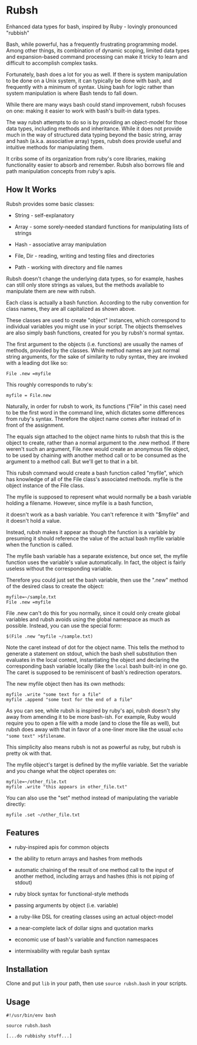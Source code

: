 Rubsh
=====

Enhanced data types for bash, inspired by Ruby - lovingly pronounced
"rubbish"

Bash, while powerful, has a frequently frustrating programming model.
Among other things, its combination of dynamic scoping, limited data
types and expansion-based command processing can make it tricky to learn
and difficult to accomplish complex tasks.

Fortunately, bash does a lot for you as well. If there is system
manipulation to be done on a Unix system, it can typically be done with
bash, and frequently with a minimum of syntax. Using bash for logic
rather than system manipulation is where Bash tends to fall down.

While there are many ways bash could stand improvement, rubsh focuses on
one: making it easier to work with bash's built-in data types.

The way rubsh attempts to do so is by providing an object-model for
those data types, including methods and inheritance. While it does not
provide much in the way of structured data typing beyond the basic
string, array and hash (a.k.a. associative array) types, rubsh does
provide useful and intuitive methods for manipulating them.

It cribs some of its organization from ruby's core libraries, making
functionality easier to absorb and remember. Rubsh also borrows file and
path manipulation concepts from ruby's apis.

How It Works
------------

Rubsh provides some basic classes:

-   String - self-explanatory

-   Array - some sorely-needed standard functions for manipulating lists
    of strings

-   Hash - associative array manipulation

-   File, Dir - reading, writing and testing files and directories

-   Path - working with directory and file names

Rubsh doesn't change the underlying data types, so for example, hashes
can still only store strings as values, but the methods available to
manipulate them are new with rubsh.

Each class is actually a bash function. According to the ruby convention
for class names, they are all capitalized as shown above.

These classes are used to create "object" instances, which correspond to
individual variables you might use in your script. The objects
themselves are also simply bash functions, created for you by rubsh's
normal syntax.

The first argument to the objects (i.e. functions) are usually the names
of methods, provided by the classes. While method names are just normal
string arguments, for the sake of similarity to ruby syntax, they are
invoked with a leading dot like so:

    File .new =myfile

This roughly corresponds to ruby's:

    myfile = File.new

Naturally, in order for rubsh to work, its functions ("File" in this
case) need to be the first word in the command line, which dictates some
differences from ruby's syntax.  Therefore the object name comes after
instead of in front of the assignment.

The equals sign attached to the object name hints to rubsh that this is
the object to create, rather than a normal argument to the .new method.
If there weren't such an argument, File.new would create an anonymous
file object, to be used by chaining with another method call or to be
consumed as the argument to a method call. But we'll get to that in a
bit.

This rubsh command would create a bash function called "myfile", which
has knowledge of all of the File class's associated methods.  myfile is
the object instance of the File class.

The myfile is supposed to represent what would normally be a bash
variable holding a filename. However, since myfile is a bash function,

it doesn't work as a bash variable. You can't reference it with
"$myfile" and it doesn't hold a value.

Instead, rubsh makes it appear as though the function is a variable by
presuming it should reference the value of the actual bash myfile
variable when the function is called.

The myfile bash variable has a separate existence, but once set, the
myfile function uses the variable's value automatically.  In fact, the
object is fairly useless without the corresponding variable.

Therefore you could just set the bash variable, then use the ".new"
method of the desired class to create the object:

    myfile=~/sample.txt
    File .new =myfile

File .new can't do this for you normally, since it could only create
global variables and rubsh avoids using the global namespace as much as
possible.  Instead, you can use the special form:

    $(File .new ^myfile ~/sample.txt)

Note the caret instead of dot for the object name.  This tells the
method to generate a statement on stdout, which the bash shell
substitution then evaluates in the local context, instantiating the
object and declaring the corresponding bash variable locally (like the
`local` bash built-in) in one go.  The caret is supposed to be
reminiscent of bash's redirection operators.

The new myfile object then has its own methods:

    myfile .write "some text for a file"
    myfile .append "some text for the end of a file"

As you can see, while rubsh is inspired by ruby's api, rubsh doesn't shy
away from amending it to be more bash-ish. For example, Ruby would
require you to open a file with a mode (and to close the file as well),
but rubsh does away with that in favor of a one-liner more like the
usual `echo "some text" >$filename`.

This simplicity also means rubsh is not as powerful as ruby, but rubsh
is pretty ok with that.

The myfile object's target is defined by the myfile variable. Set
the variable and you change what the object operates on:

    myfile=~/other_file.txt
    myfile .write "this appears in other_file.txt"

You can also use the "set" method instead of manipulating the variable
directly:

    myfile .set ~/other_file.txt

Features
--------

-   ruby-inspired apis for common objects

-   the ability to return arrays and hashes from methods

-   automatic chaining of the result of one method call to the input of
    another method, including arrays and hashes (this is not piping of
    stdout)

-   ruby block syntax for functional-style methods

-   passing arguments by object (i.e. variable)

-   a ruby-like DSL for creating classes using an actual object-model

-   a near-complete lack of dollar signs and quotation marks

-   economic use of bash's variable and function namespaces

-   intermixability with regular bash syntax

Installation
------------

Clone and put `lib` in your path, then use `source rubsh.bash` in your
scripts.

Usage
-----

    #!/usr/bin/env bash

    source rubsh.bash

    [...do rubbishy stuff...]
